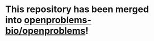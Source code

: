 # This repository has been merged into [openproblems-bio/openproblems](https://github.com/openproblems-bio/openproblems)!
